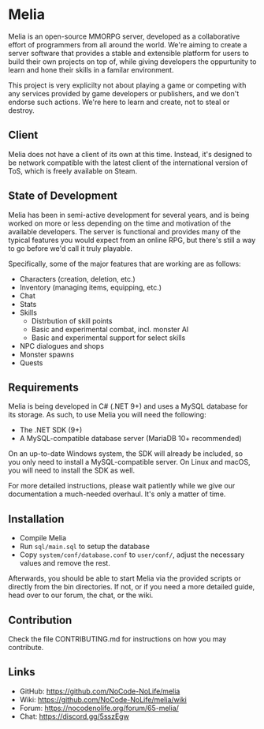 Melia
=============================================================================

Melia is an open-source MMORPG server, developed as a collaborative effort
of programmers from all around the world. We're aiming to create a server
software that provides a stable and extensible platform for users to build
their own projects on top of, while giving developers the oppurtunity to
learn and hone their skills in a familar environment.

This project is very explicilty not about playing a game or competing
with any services provided by game developers or publishers, and we don't
endorse such actions. We're here to learn and create, not to steal or
destroy.

Client
-----------------------------------------------------------------------------

Melia does not have a client of its own at this time. Instead, it's designed
to be network compatible with the latest client of the international
version of ToS, which is freely available on Steam.

State of Development
-----------------------------------------------------------------------------

Melia has been in semi-active development for several years, and is
being worked on more or less depending on the time and motivation of
the available developers. The server is functional and provides many
of the typical features you would expect from an online RPG, but
there's still a way to go before we'd call it truly playable.

Specifically, some of the major features that are working are as follows:
- Characters (creation, deletion, etc.)
- Inventory (managing items, equipping, etc.)
- Chat
- Stats
- Skills
  - Distrbution of skill points
  - Basic and experimental combat, incl. monster AI
  - Basic and experimental support for select skills
- NPC dialogues and shops
- Monster spawns
- Quests

Requirements
-----------------------------------------------------------------------------

Melia is being developed in C# (.NET 9+) and uses a MySQL database for
its storage. As such, to use Melia you will need the following:

- The .NET SDK (9+)
- A MySQL-compatible database server (MariaDB 10+ recommended)

On an up-to-date Windows system, the SDK will already be included,
so you only need to install a MySQL-compatible server. On Linux and
macOS, you will need to install the SDK as well.

For more detailed instructions, please wait patiently while we give
our documentation a much-needed overhaul. It's only a matter of time.

Installation
-----------------------------------------------------------------------------

* Compile Melia
* Run `sql/main.sql` to setup the database
* Copy `system/conf/database.conf` to `user/conf/`,
  adjust the necessary values and remove the rest.

Afterwards, you should be able to start Melia via the provided scripts or
directly from the bin directories. If not, or if you need a more detailed
guide, head over to our forum, the chat, or the wiki.

Contribution
-----------------------------------------------------------------------------

Check the file CONTRIBUTING.md for instructions on how you may contribute.

Links
-----------------------------------------------------------------------------

* GitHub: https://github.com/NoCode-NoLife/melia
* Wiki: https://github.com/NoCode-NoLife/melia/wiki
* Forum: https://nocodenolife.org/forum/65-melia/
* Chat: https://discord.gg/5sszEgw

